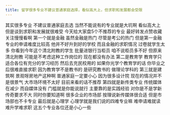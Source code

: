 ```yaml
---
title: 留学很多专业不建议普通家庭选择，看似高大上，但求职和发展都会受限
---
```

其实很多专业
不建议普通家庭去选
当然不能说有的专业就是大坑啊
看似高大上
但是谈到求职和发展就很难受
今天给大家盘5个不推荐的专业
最好转发点赞收藏关注慢慢看啊
第一个就是金融
虽然金融是热门
尽管是考公的热门
但是第一金融专业的申请难度比较高
他并不好升到好的学校
而且金融的求职情况
过卷就学生太多
你看到今年这个清北附教的学生
批量进银行当柜员
咱不说柜员多不好
但原来清北附教
可能是不考虑这种工作岗位的
现在都没有办法
第二是教育学
教育学只适合各位有充分的学习经历
然后去充民校用的
如果你光学个教育学的话
你毕业之后很难直接求职
因为教育学不是教书的
是研究教书的
做理论学科的
第三就是建筑啊
景观呀房地产这种啊
普通家庭一定要小心
因为很多设计院
现在的情况并不是很景气
大市场环境不太好
目前来看的话不推荐
第四就是新传类专业
传统媒体在减少
而自媒体没有
门槛就是你能说就行
主要靠的是实践经验
对你是不是学新传奇要求不大
同时你要知道啊
很多企业的市场部
按理说新传媒体很合适
但是市场部也不卡专业
最后就是心理学
心理学就是我们说的四难专业嘛
难申请难就读
难升学难求职
这五个专业各位还是小心一些
